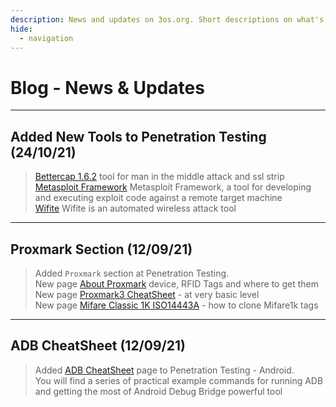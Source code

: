 ```yaml
---
description: News and updates on 3os.org. Short descriptions on what's new or any major updates.
hide:
  - navigation
---
```


<style>
  .md-content__button {
    display: none;
  }
</style>

# Blog - News & Updates

---

## Added New Tools to Penetration Testing (24/10/21)

> [Bettercap 1.6.2](/penetration-testing/tools/bettercap1.6.2/) tool for man in the middle attack and ssl strip  
> [Metasploit Framework](/penetration-testing/tools/metasploit/) Metasploit Framework, a tool for developing and executing exploit code against a remote target machine  
> [Wifite](/penetration-testing/tools/wifite/) Wifite is an automated wireless attack tool

---

## Proxmark Section (12/09/21)

> Added `Proxmark` section at Penetration Testing.  
> New page [About Proxmark](/penetration-testing/proxmark/about-proxmark/) device, RFID Tags and where to get them  
> New page [Proxmark3 CheatSheet](/penetration-testing/proxmark/cheatsheet/) - at very basic level  
> New page [Mifare Classic 1K ISO14443A](/penetration-testing/proxmark/Mifare1k/) - how to clone Mifare1k tags  

---

## ADB CheatSheet (12/09/21)

> Added [ADB CheatSheet](/penetration-testing/android/adb-cheatsheet) page to Penetration Testing - Android.  
> You will find a series of practical example commands for running ADB and getting the most of Android Debug Bridge powerful tool

